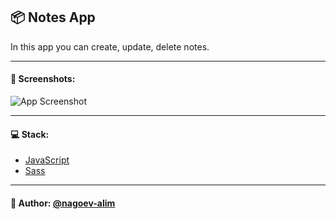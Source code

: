 ## 📦 Notes App

In this app you can create, update, delete notes.

---

#### 🌄 Screenshots:

![App Screenshot](assets/images/preview.jpg)

-----

#### 💻 Stack:

- [JavaScript](https://learn.javascript.ru/)
- [Sass](https://sass-lang.com/)


-----
#### 🙌 Author: [@nagoev-alim](https://github.com/nagoev-alim)
